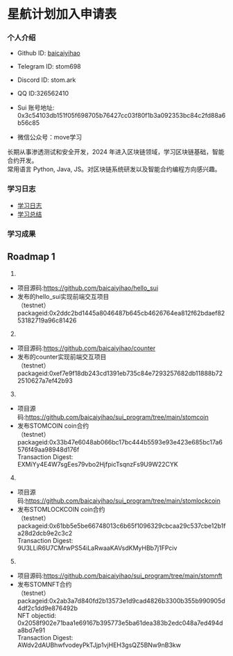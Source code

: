 # 星航计划加入申请表

### 个人介绍

* Github ID: [baicaiyihao](https://github.com/baicaiyihao)

* Telegram ID: stom698

* Discord ID: stom.ark

* QQ ID:326562410

* Sui 账号地址: 0x3c54103db151f05f698705b76427cc03f80f1b3a092353bc84c2fd88a6b56c85

* 微信公众号：move学习


长期从事渗透测试和安全开发，2024 年进入区块链领域，学习区块链基础，智能合约开发。  
常用语言 Python, Java, JS。对区块链系统研发以及智能合约编程方向感兴趣。

### 学习日志

- [学习日志](journal.md)
- [学习总结](summary.md)

### 学习成果

## Roadmap 1
1.  
- 项目源码:https://github.com/baicaiyihao/hello_sui  
- 发布的hello_sui实现前端交互项目  
（testnet）packageid:0x2ddc2bd1445a8046487b645cb4626764ea812f62bdaef8253182719a96c81426  
  
2.  
- 项目源码:https://github.com/baicaiyihao/counter  
- 发布的counter实现前端交互项目  
（testnet）packageid:0xef7e9f18db243cd1391eb735c84e7293257682db11888b722510627a7ef42b93  

3.  
- 项目源码:https://github.com/baicaiyihao/sui_program/tree/main/stomcoin
- 发布STOMCOIN coin合约  
（testnet）packageid:0x33b47e6048ab066bc17bc444b5593e93e423e685bc17a6576f49aa98948d176f  
Transaction Digest: EXMiYy4E4W7sgEes79vbo2HjfpicTsqnzFs9U9W22CYK  

4.  
- 项目源码:https://github.com/baicaiyihao/sui_program/tree/main/stomlockcoin
- 发布STOMLOCKCOIN coin合约  
（testnet）packageid:0x61bb5e5be66748013c6b65f1096329cbcaa29c537cbe12b1fa28d2dcb9e2c3c2  
Transaction Digest: 9U3LLiR6U7CMrwPS54iLaRwaaKAVsdKMyHBb7j1FPciv  

5.  
- 项目源码:https://github.com/baicaiyihao/sui_program/tree/main/stomnft  
- 发布STOMNFT合约  
（testnet）packageid:0x2ab3a7d840fd2b13573e1d9cad4826b3300b355b990905d4df2c1dd9e876492b  
NFT objectid: 0x2058f902e71baa1e69167b395773e5ba61dea383b2edc048a7ed494da8bd7e91  
Transaction Digest: AWdv2dAUBhwfvodeyPkTJjp1vjHEH3gsQZ5BNw9nB3kw  